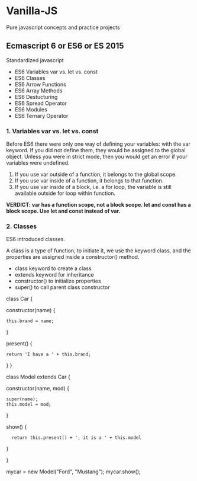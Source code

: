 # Vanilla-JS
Pure javascript concepts and practice projects

## Ecmascript 6 or ES6 or ES 2015
Standardized javascript

- ES6 Variables var vs. let vs. const
- ES6 Classes
- ES6 Arrow Functions
- ES6 Array Methods
- ES6 Destucturing
- ES6 Spread Operator
- ES6 Modules
- ES6 Ternary Operator

### 1. Variables var vs. let vs. const

Before ES6 there were only one way of defining your variables: with the var keyword. If you did not define them, 
they would be assigned to the global object. Unless you were in strict mode, then you would get an error if your 
variables were undefined.

1. If you use var outside of a function, it belongs to the global scope.
2. If you use var inside of a function, it belongs to that function.
3. If you use var inside of a block, i.e. a for loop, the variable is still available outside for loop within function.

**VERDICT: var has a function scope, not a block scope.
let and const has a block scope. Use let and const instead of var.**

### 2. Classes
ES6 introduced classes.

A class is a type of function, to initiate it, we use the keyword class, and the properties are assigned inside a constructor() method.

- class keyword to create a class
- extends keyword for inheritance
- constructor() to initialize properties
- super() to call parent class constructor

class Car {

  constructor(name) {
  
    this.brand = name;

  }

  present() {
  
    return 'I have a ' + this.brand;
  
  }
}

class Model extends Car {

  constructor(name, mod) {
  
    super(name);
    this.model = mod;
    
  } 
  
  show() {
  
      return this.present() + ', it is a ' + this.model
      
  }
  
}

mycar = new Model("Ford", "Mustang");
mycar.show();
